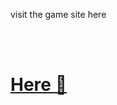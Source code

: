 <p>visit the game site here</p>
<br/>
<br/>
<a href="https://ekiiman123.github.io/pigGame/"><h1>Here 🚀</h1></a>
